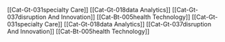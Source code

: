[[Cat-Gt-031specialty Care]]
[[Cat-Gt-018data Analytics]]
[[Cat-Gt-037disruption And Innovation]]
[[Cat-Bt-005health Technology]]
[[Cat-Gt-031specialty Care]]
[[Cat-Gt-018data Analytics]]
[[Cat-Gt-037disruption And Innovation]]
[[Cat-Bt-005health Technology]]
